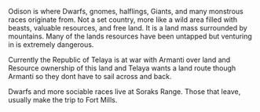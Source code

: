Odison is where Dwarfs, gnomes, halflings, Giants, and many monstrous races originate from. Not a set country, more like a wild area filled with beasts, valuable resources, and free land. 
It is a land mass surrounded by mountains. Many of the lands resources have been untapped but venturing in is extremely dangerous.

Currently the Republic of Telaya is at war with Armanti over land and Resource ownership of this land and Telaya wants a land route though Armanti so they dont have to sail across and back. 

Dwarfs and more sociable races live at Soraks Range. Those that leave, usually make the trip to Fort Mills.